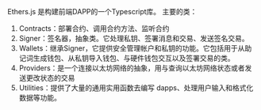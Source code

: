 Ethers.js  是构建前端DAPP的一个Typescript库。
主要的类：
1. Contracts：部署合约、调用合约方法、监听合约
2. Signer：签名器，抽象类。它处理私钥、签署消息和交易、发送签名交易。
3. Wallets：继承Signer，它提供安全管理帐户和私钥的功能。它包括用于从助记词生成钱包、从私钥导入钱包、与硬件钱包交互以及签署交易的类。
4. Providers：是一个连接以太坊网络的抽象，用与查询以太坊网络状态或者发送更改状态的交易
5. Utilities：提供了大量的通用实用函数去编写 dapps、处理用户输入和格式化数据等功能。
